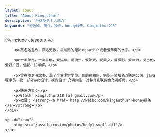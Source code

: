 ```yaml
---
layout: about
title: "About Kingauthur"
description: "池逸欣的个人简介"
keywords: "池逸欣，简介，独白，honey绿茶，kingauthur218"
---
```

{% include JB/setup %}

<div id="content">
	<div id="about" class="post">

		<p>真名池逸欣，网名无数，最常用的是kingauthur或者爱琴海的水手。</p>

		<p>一半阳光，一半忧郁，爱运动，爱流汗，爱阳光，爱美女，爱摄影，爱旅行，爱吉他，爱好广泛，但都一知半解。</p>

		<p>曾在哈尔滨念书，混了个管理学学位。目前在杭州，供职于某知名互联网公司，java程序员一枚，却对web设计、视觉设计 充满向往，对移动互联网也充满好奇。</p>

		<p>联系方式：</p>
		<p>Gtalk: kingauthur218 [a] gmail.com</p>
		<p>微薄： <strong><a href='http://weibo.com/kingauthur'>honey绿茶</a></strong></p>
	</div>

	<p id="icon">
		<img src="/assets/custom/photos/body1_small.gif"/>
	</p>

</div>

<script type="text/javascript">
	showCurrentItem(document.getElementById("menu-item-about"));
</script>







